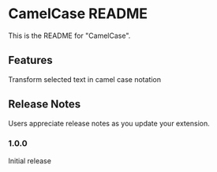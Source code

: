 # CamelCase README

This is the README for "CamelCase".

## Features

Transform selected text in camel case notation 

## Release Notes

Users appreciate release notes as you update your extension.

### 1.0.0

Initial release